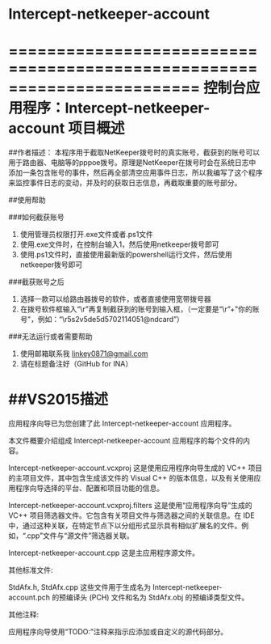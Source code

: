 # Intercept-netkeeper-account
========================================================================
    控制台应用程序：Intercept-netkeeper-account 项目概述
========================================================================
##作者描述：
本程序用于截取NetKeeper拨号时的真实账号，截获到的账号可以用于路由器、电脑等的pppoe拨号。原理是NetKeeper在拨号时会在系统日志中添加一条包含账号的事件，然后再全部清空应用事件日志，所以我编写了这个程序来监控事件日志的变动，并及时的获取日志信息，再截取重要的账号部分。

##使用帮助

###如何截获账号
1. 使用管理员权限打开.exe文件或者.ps1文件
2. 使用.exe文件时，在控制台输入1，然后使用netkeeper拨号即可
3. 使用.ps1文件时，直接使用最新版的powershell运行文件，然后使用netkeeper拨号即可

###截获账号之后
1. 选择一款可以给路由器拨号的软件，或者直接使用宽带拨号器
2. 在拨号软件框输入“\r”再复制截获到的账号到输入框，（一定要是“\r”+"你的账号"，例如：“\r5s2v5de5d5702114051@ndcard”）

###无法运行或者需要帮助
1. 使用邮箱联系我 linkey0871@gmail.com
2. 请在标题备注好（GitHub for INA）


##VS2015描述
===============
应用程序向导已为您创建了此 Intercept-netkeeper-account 应用程序。

本文件概要介绍组成 Intercept-netkeeper-account 应用程序的每个文件的内容。


Intercept-netkeeper-account.vcxproj
    这是使用应用程序向导生成的 VC++ 项目的主项目文件，其中包含生成该文件的 Visual C++ 的版本信息，以及有关使用应用程序向导选择的平台、配置和项目功能的信息。

Intercept-netkeeper-account.vcxproj.filters
    这是使用“应用程序向导”生成的 VC++ 项目筛选器文件。它包含有关项目文件与筛选器之间的关联信息。在 IDE 中，通过这种关联，在特定节点下以分组形式显示具有相似扩展名的文件。例如，“.cpp”文件与“源文件”筛选器关联。

Intercept-netkeeper-account.cpp
    这是主应用程序源文件。


其他标准文件:

StdAfx.h, StdAfx.cpp
    这些文件用于生成名为 Intercept-netkeeper-account.pch 的预编译头 (PCH) 文件和名为 StdAfx.obj 的预编译类型文件。

其他注释:

应用程序向导使用“TODO:”注释来指示应添加或自定义的源代码部分。
